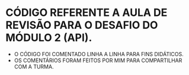 # CÓDIGO REFERENTE A AULA DE REVISÃO PARA O DESAFIO DO MÓDULO 2 (API).

- O CÓDIGO FOI COMENTADO LINHA A LINHA PARA FINS DIDÁTICOS.
- OS COMENTÁRIOS FORAM FEITOS POR MIM PARA COMPARTILHAR COM A TURMA.

  
